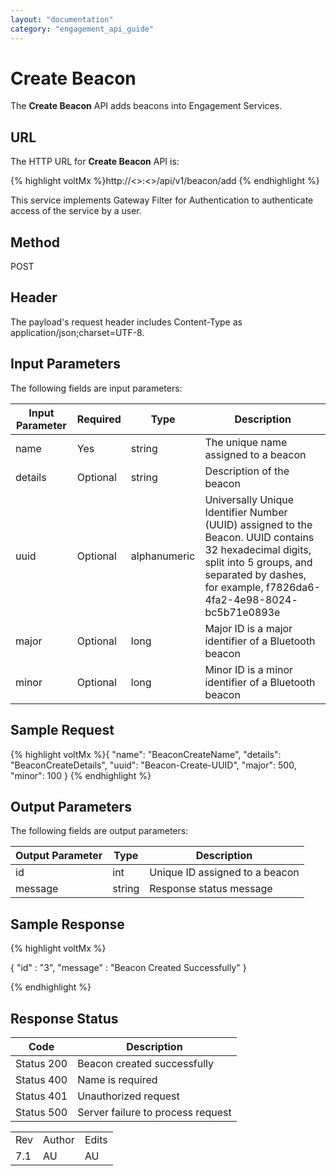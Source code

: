 ```yaml
---
layout: "documentation"
category: "engagement_api_guide"
---
```

                            


Create Beacon
=============

The **Create Beacon** API adds beacons into Engagement Services.

URL
---

The HTTP URL for **Create Beacon** API is:

{% highlight voltMx %}http://<<host>>:<<port>>/api/v1/beacon/add
{% endhighlight %}

This service implements Gateway Filter for Authentication to authenticate access of the service by a user.

Method
------

POST

Header
------

The payload's request header includes Content-Type as application/json;charset=UTF-8.

Input Parameters
----------------

The following fields are input parameters:

  
| Input Parameter | Required | Type | Description |
| --- | --- | --- | --- |
| name | Yes | string | The unique name assigned to a beacon |
| details | Optional | string | Description of the beacon |
| uuid | Optional | alphanumeric | Universally Unique Identifier Number (UUID) assigned to the Beacon. UUID contains 32 hexadecimal digits, split into 5 groups, and separated by dashes, for example, f7826da6-4fa2-4e98-8024- bc5b71e0893e |
| major | Optional | long | Major ID is a major identifier of a Bluetooth beacon |
| minor | Optional | long | Minor ID is a minor identifier of a Bluetooth beacon |

Sample Request
--------------

{% highlight voltMx %}{
	"name": "BeaconCreateName",
	"details": "BeaconCreateDetails",
	"uuid": "Beacon-Create-UUID",
	"major": 500,
	"minor": 100
}
{% endhighlight %}

Output Parameters
-----------------

The following fields are output parameters:

  
| Output Parameter | Type | Description |
| --- | --- | --- |
| id | int | Unique ID assigned to a beacon |
| message | string | Response status message |

Sample Response
---------------

{% highlight voltMx %}

{
  "id" : "3",
  "message" : "Beacon Created Successfully"
}


{% endhighlight %}

Response Status
---------------

  
| Code | Description |
| --- | --- |
| Status 200 | Beacon created successfully |
| Status 400 | Name is required |
| Status 401 | Unauthorized request |
| Status 500 | Server failure to process request |

<table class="TableStyle-RevisionTable" cellspacing="0" style="mc-table-style: url('../Resources/TableStyles/RevisionTable.css');" data-mc-conditions="Default.HTML"><colgroup><col class="TableStyle-RevisionTable-Column-Column1"> <col class="TableStyle-RevisionTable-Column-Column1"> <col class="TableStyle-RevisionTable-Column-Column1"></colgroup><tbody><tr class="TableStyle-RevisionTable-Body-Body1"><td class="TableStyle-RevisionTable-BodyE-Column1-Body1">Rev</td><td class="TableStyle-RevisionTable-BodyE-Column1-Body1">Author</td><td class="TableStyle-RevisionTable-BodyD-Column1-Body1">Edits</td></tr><tr class="TableStyle-RevisionTable-Body-Body1"><td class="TableStyle-RevisionTable-BodyB-Column1-Body1">7.1</td><td class="TableStyle-RevisionTable-BodyB-Column1-Body1">AU</td><td class="TableStyle-RevisionTable-BodyA-Column1-Body1">AU</td></tr></tbody></table>
